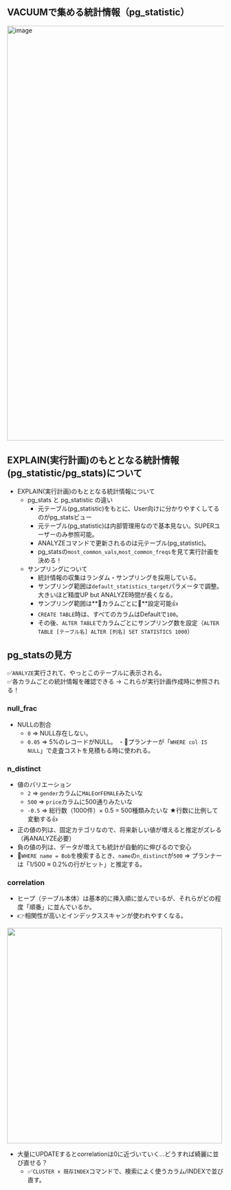 ## VACUUMで集める統計情報（pg_statistic）
<img width="700px" height="962" alt="image" src="https://github.com/user-attachments/assets/ac4e3627-32fa-4da6-be5b-b130139fb309" />

## EXPLAIN(実行計画)のもととなる統計情報(pg_statistic/pg_stats)について
- EXPLAIN(実行計画)のもととなる統計情報について
  - pg_stats と pg_statistic の違い
    - 元テーブル(pg_statistic)をもとに、User向けに分かりやすくしてるのがpg_statsビュー
    - 元テーブル(pg_statistic)は内部管理用なので基本見ない。SUPERユーザーのみ参照可能。
    - ANALYZEコマンドで更新されるのは元テーブル(pg_statistic)。
    - pg_statsの`most_common_vals`,`most_common_freqs`を見て実行計画を決める！
  - サンプリングについて
    - 統計情報の収集はランダム・サンプリングを採用している。
    - サンプリング範囲は`default_statistics_target`パラメータで調整。大きいほど精度UP but ANALYZE時間が長くなる。
    - サンプリング範囲は**🔴カラムごとに🔴**設定可能👍
    - `CREATE TABLE`時は、すべてのカラムはDefaultで`100`。
    - その後、`ALTER TABLE`でカラムごとにサンプリング数を設定（`ALTER TABLE [テーブル名] ALTER [列名] SET STATISTICS 1000`）

## pg_statsの見方
✅`ANALYZE`実行されて、やっとこのテーブルに表示される。<br>
✅各カラムごとの統計情報を確認できる → これらが実行計画作成時に参照される！

### null_frac
- NULLの割合
  - `0` ⇒ NULL存在しない。
  - `0.05` ⇒ 5%のレコードがNULL。 
・🔴プランナーが「`WHERE col IS NULL`」で走査コストを見積もる時に使われる。<br>

### n_distinct
- 値のバリエーション
  - `2` ⇒ `gender`カラムに`MALE`or`FEMALE`みたいな
  - `500` ⇒ `price`カラムに500通りみたいな
  - `-0.5` ⇒ 総行数（1000件）× 0.5 = 500種類みたいな ★行数に比例して変動する👍
- 正の値の列は、固定カテゴリなので、将来新しい値が増えると推定がズレる（再ANALYZE必要）
- 負の値の列は、データが増えても統計が自動的に伸びるので安心
- 🔴`WHERE name = Bob`を検索するとき、`name`の`n_distinct`が`500` ⇒ プランナーは「1/500 ≈ 0.2%の行がヒット」と推定する。

### correlation
- ヒープ（テーブル本体）は基本的に挿入順に並んでいるが、それらがどの程度「順番」に並んでいるか。
- 👉相関性が高いとインデックススキャンが使われやすくなる。
<img width="500px" src="https://github.com/user-attachments/assets/9dd9be4f-e264-41db-b766-e2ef3eb9c067" />

- 大量にUPDATEするとcorrelationは0に近づいていく...どうすれば綺麗に並び直せる？
  - ✅`CLUSTER × 既存INDEX`コマンドで、検索によく使うカラム/INDEXで並び直す。

